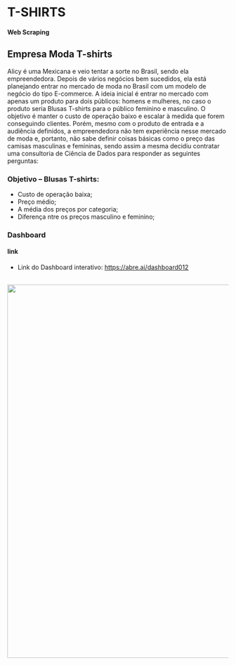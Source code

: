 # T-SHIRTS
#### Web Scraping

## Empresa Moda T-shirts

Alicy é uma Mexicana e veio tentar a sorte no Brasil, sendo ela empreendedora. Depois de vários negócios bem sucedidos, ela está planejando entrar no mercado de moda no Brasil com um modelo de negócio do tipo E-commerce. A ideia inicial é entrar no mercado com apenas um produto para dois públicos: homens e mulheres, no caso o produto seria Blusas T-shirts para o público feminino e masculino. O objetivo é manter o custo de operação baixo e escalar à medida que forem conseguindo clientes. Porém, mesmo com o produto de entrada e a audiência definidos, a empreendedora não tem experiência nesse mercado de moda e, portanto, não sabe definir coisas básicas como o preço das camisas masculinas e femininas, sendo assim a mesma decidiu contratar uma consultoria de Ciência de Dados para responder as seguintes perguntas: 

### Objetivo – Blusas T-shirts:

* Custo de operação baixa;
* Preço médio;
* A média dos preços por categoria;
* Diferença ntre os preços masculino e feminino;

### Dashboard

#### link
* Link do Dashboard interativo: https://abre.ai/dashboard012
<br />

<div align="center">
<img src="https://user-images.githubusercontent.com/110690751/200126401-e3c75c20-0836-4c67-b93a-cf748f200068.jpeg" width="850px" <br />
</div>
